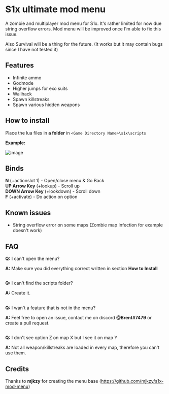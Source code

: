 # S1x ultimate mod menu
A zombie and multiplayer mod menu for S1x. It's rather limited for now due string overflow errors. Mod menu will be improved once I'm able to fix this issue.

Also Survival will be a thing for the future. (It works but it may contain bugs since I have not tested it)

## Features
- Infinite ammo
- Godmode
- Higher jumps for exo suits
- Wallhack
- Spawn killstreaks
- Spawn various hidden weapons

## How to install
Place the lua files in **a folder** in `<Game Directory Name>\s1x\scripts`

**Example:**

![image](https://user-images.githubusercontent.com/70229620/124950814-0bafc080-e013-11eb-8916-1ab129f07927.png)

## Binds
**N** (+actionslot 1) - Open/close menu & Go Back</br>
**UP Arrow Key** (+lookup) - Scroll up</br>
**DOWN Arrow Key** (+lookdown) - Scroll down</br>
**F** (+activate) - Do action on option

## Known issues
- String overflow error on some maps (Zombie map Infection for example doesn't work)

## FAQ
**Q:** I can't open the menu?

**A:** Make sure you did everything correct written in section **How to Install**
##
**Q:** I can't find the scripts folder?

**A:** Create it.
##
**Q:** I wan't a feature that is not in the menu?

**A:** Feel free to open an issue, contact me on discord **@Brent#7479** or create a pull request.

##
**Q:** I don't see option Z on map X but I see it on map Y

**A:** Not all weapon/killstreaks are loaded in every map, therefore you can't use them.

## Credits
Thanks to **mjkzy** for creating the menu base (https://github.com/mjkzy/s1x-mod-menu) 
